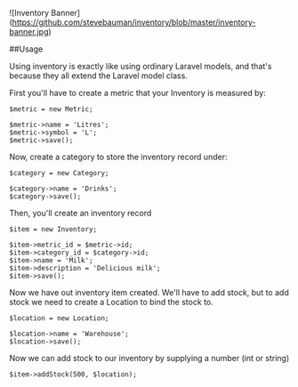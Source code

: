 ![Inventory Banner]
(https://github.com/stevebauman/inventory/blob/master/inventory-banner.jpg)

##Usage

Using inventory is exactly like using ordinary Laravel models, and that's because they all extend the Laravel model class.

First you'll have to create a metric that your Inventory is measured by:

    $metric = new Metric;
    
    $metric->name = 'Litres';
    $metric->symbol = 'L';
    $metric->save();
    
Now, create a category to store the inventory record under:

    $category = new Category;
    
    $category->name = 'Drinks';
    $category->save();
    
Then, you'll create an inventory record
    
    $item = new Inventory;
    
    $item->metric_id = $metric->id;
    $item->category_id = $category->id;
    $item->name = 'Milk';
    $item->description = 'Delicious milk';
    $item->save();
    
Now we have out inventory item created. We'll have to add stock, but to add stock we need to create a Location to bind the stock to.

    $location = new Location;
    
    $location->name = 'Warehouse';
    $location->save();
    
Now we can add stock to our inventory by supplying a number (int or string)

    $item->addStock(500, $location);
    